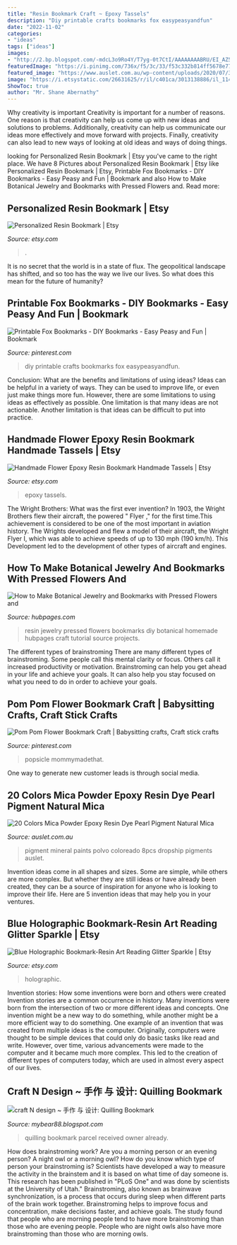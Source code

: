 ```yaml
---
title: "Resin Bookmark Craft ~ Epoxy Tassels"
description: "Diy printable crafts bookmarks fox easypeasyandfun"
date: "2022-11-02"
categories:
- "ideas"
tags: ["ideas"]
images:
- "http://2.bp.blogspot.com/-mdcL3o9Ro4Y/T7yg-0t7CtI/AAAAAAAABRU/EI_AZ5auqRE/s1600/quilling+bookmark+4.jpg"
featuredImage: "https://i.pinimg.com/736x/f5/3c/33/f53c332b814ff5678e77110b561bb7cb.jpg"
featured_image: "https://www.auslet.com.au/wp-content/uploads/2020/07/31449-ngdt16.jpg"
image: "https://i.etsystatic.com/26631625/r/il/c401ca/3013138886/il_1140xN.3013138886_4nwr.jpg"
ShowToc: true
author: "Mr. Shane Abernathy"
---
```



Why creativity is important
Creativity is important for a number of reasons. One reason is that creativity can help us come up with new ideas and solutions to problems. Additionally, creativity can help us communicate our ideas more effectively and move forward with projects. Finally, creativity can also lead to new ways of looking at old ideas and ways of doing things.

	

		
looking for Personalized Resin Bookmark | Etsy you've came to the right place. We have 8 Pictures about Personalized Resin Bookmark | Etsy like Personalized Resin Bookmark | Etsy, Printable Fox Bookmarks - DIY Bookmarks - Easy Peasy and Fun | Bookmark and also How to Make Botanical Jewelry and Bookmarks with Pressed Flowers and. Read more:
		
    
## Personalized Resin Bookmark | Etsy

<img loading=lazy src="https://i.etsystatic.com/26631625/r/il/c401ca/3013138886/il_1140xN.3013138886_4nwr.jpg" onerror="this.onerror=null;this.src='https://tse3.mm.bing.net/th?id=OIP.8s0dRueY1CDCFvrpqOAwUQHaJ4&amp;pid=15.1';" alt="Personalized Resin Bookmark | Etsy">

_Source: etsy.com_

>. 

	

It is no secret that the world is in a state of flux. The geopolitical landscape has shifted, and so too has the way we live our lives. So what does this mean for the future of humanity? 

    
## Printable Fox Bookmarks - DIY Bookmarks - Easy Peasy And Fun | Bookmark

<img loading=lazy src="https://i.pinimg.com/originals/ee/b7/7b/eeb77b200bc787cdbfca02d905727785.jpg" onerror="this.onerror=null;this.src='https://tse2.mm.bing.net/th?id=OIP.5chV8gp0ExMk-HkRk-sMRAHaLo&amp;pid=15.1';" alt="Printable Fox Bookmarks - DIY Bookmarks - Easy Peasy and Fun | Bookmark">

_Source: pinterest.com_

>diy printable crafts bookmarks fox easypeasyandfun. 

	

Conclusion: What are the benefits and limitations of using ideas?
Ideas can be helpful in a variety of ways. They can be used to improve life, or even just make things more fun. However, there are some limitations to using ideas as effectively as possible. One limitation is that many ideas are not actionable. Another limitation is that ideas can be difficult to put into practice.

    
## Handmade Flower Epoxy Resin Bookmark Handmade Tassels | Etsy

<img loading=lazy src="https://i.etsystatic.com/26804999/r/il/99e637/2816955976/il_1588xN.2816955976_25ks.jpg" onerror="this.onerror=null;this.src='https://tse4.mm.bing.net/th?id=OIP.zU43UZih4eXte93WmiMmMgHaJ3&amp;pid=15.1';" alt="Handmade Flower Epoxy Resin Bookmark Handmade Tassels | Etsy">

_Source: etsy.com_

>epoxy tassels. 

	

The Wright Brothers: What was the first ever invention?
In 1903, the Wright Brothers flew their aircraft, the powered " Flyer ," for the first time.This achievement is considered to be one of the most important in aviation history. The Wrights developed and flew a model of their aircraft, the Wright Flyer I, which was able to achieve speeds of up to 130 mph (190 km/h). This Development led to the development of other types of aircraft and engines.

    
## How To Make Botanical Jewelry And Bookmarks With Pressed Flowers And

<img loading=lazy src="https://usercontent2.hubstatic.com/7278713.jpg" onerror="this.onerror=null;this.src='https://tse3.mm.bing.net/th?id=OIP.Hr7MakGesMuTR5q0uGGt7QHaNL&amp;pid=15.1';" alt="How to Make Botanical Jewelry and Bookmarks with Pressed Flowers and">

_Source: hubpages.com_

>resin jewelry pressed flowers bookmarks diy botanical homemade hubpages craft tutorial source projects. 

	

The different types of brainstroming
There are many different types of brainstroming. Some people call this mental clarity or focus. Others call it increased productivity or motivation. Brainstroming can help you get ahead in your life and achieve your goals. It can also help you stay focused on what you need to do in order to achieve your goals.

    
## Pom Pom Flower Bookmark Craft | Babysitting Crafts, Craft Stick Crafts

<img loading=lazy src="https://i.pinimg.com/736x/f5/3c/33/f53c332b814ff5678e77110b561bb7cb.jpg" onerror="this.onerror=null;this.src='https://tse4.mm.bing.net/th?id=OIP.du5yzHqigpz9KeBKe3BrwAHaLF&amp;pid=15.1';" alt="Pom Pom Flower Bookmark Craft | Babysitting crafts, Craft stick crafts">

_Source: pinterest.com_

>popsicle mommymadethat. 

	

One way to generate new customer leads is through social media.

    
## 20 Colors Mica Powder Epoxy Resin Dye Pearl Pigment Natural Mica

<img loading=lazy src="https://www.auslet.com.au/wp-content/uploads/2020/07/31449-ngdt16.jpg" onerror="this.onerror=null;this.src='https://tse4.mm.bing.net/th?id=OIP.5AWQOWrhO26ZK38RvimrigHaHa&amp;pid=15.1';" alt="20 Colors Mica Powder Epoxy Resin Dye Pearl Pigment Natural Mica">

_Source: auslet.com.au_

>pigment mineral paints polvo coloreado 8pcs dropship pigments auslet. 

	

Invention ideas come in all shapes and sizes. Some are simple, while others are more complex. But whether they are still ideas or have already been created, they can be a source of inspiration for anyone who is looking to improve their life. Here are 5 invention ideas that may help you in your ventures.

    
## Blue Holographic Bookmark-Resin Art Reading Glitter Sparkle | Etsy

<img loading=lazy src="https://i.etsystatic.com/24448745/r/il/227183/2757993678/il_1588xN.2757993678_csx4.jpg" onerror="this.onerror=null;this.src='https://tse2.mm.bing.net/th?id=OIP.J6WCJioO9izT4sZ78bU1oAHaHa&amp;pid=15.1';" alt="Blue Holographic Bookmark-Resin Art Reading Glitter Sparkle | Etsy">

_Source: etsy.com_

>holographic. 

	

Invention stories: How some inventions were born and others were created
Invention stories are a common occurrence in history. Many inventions were born from the intersection of two or more different ideas and concepts. One invention might be a new way to do something, while another might be a more efficient way to do something. 
One example of an invention that was created from multiple ideas is the computer. Originally, computers were thought to be simple devices that could only do basic tasks like read and write. However, over time, various advancements were made to the computer and it became much more complex. This led to the creation of different types of computers today, which are used in almost every aspect of our lives.

    
## Craft N Design ~ 手作 与 设计: Quilling Bookmark

<img loading=lazy src="http://2.bp.blogspot.com/-mdcL3o9Ro4Y/T7yg-0t7CtI/AAAAAAAABRU/EI_AZ5auqRE/s1600/quilling+bookmark+4.jpg" onerror="this.onerror=null;this.src='https://tse4.mm.bing.net/th?id=OIP.9JW3OfXcKttD3QgW54dHIgAAAA&amp;pid=15.1';" alt="craft N design ~ 手作 与 设计: Quilling Bookmark">

_Source: mybear88.blogspot.com_

>quilling bookmark parcel received owner already. 

	

How does brainstroming work?
Are you a morning person or an evening person? A night owl or a morning owl? How do you know which type of person your brainstroming is? Scientists have developed a way to measure the activity in the brainstem and it is based on what time of day someone is. This research has been published in "PLoS One" and was done by scientists at the University of Utah."
Brainstroming, also known as brainwave synchronization, is a process that occurs during sleep when different parts of the brain work together. Brainstroming helps to improve focus and concentration, make decisions faster, and achieve goals. The study found that people who are morning people tend to have more brainstroming than those who are evening people. People who are night owls also have more brainstroming than those who are morning owls.

